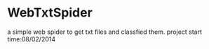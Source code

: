 WebTxtSpider
============

a simple web spider to get txt files and classfied them.
project start time:08/02/2014
